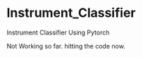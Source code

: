 # Instrument_Classifier
Instrument Classifier Using Pytorch

Not Working so far.
hitting the code now.

